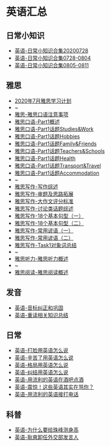 # 英语汇总

## 日常小知识
* [英语-日常小知识合集20200728](./2020/2020-07/2020-07-28/英语-小知识点分享.md)
* [英语-日常小知识合集0728-0804](./2020/2020-08/2020-08-04/英语-小知识点分享.md)
* [英语-日常小知识合集0805-0811](./2020/2020-08/2020-08-11/英语-小知识点分享.md)

## 雅思
* [2020年7月雅思学习计划](./2020/2020-07/2020年7月雅思学习计划.md)
* ~
* [雅思-雅思口语注意事项](./2020/2020-08/2020-08-29/雅思-雅思口语注意事项.md)
* [雅思口语-Part1概述](./2020/2020-06/2020-06-22/雅思-口语Part1概述.md)
* [雅思口语-Part1话题Studies&Work](./2020/2020-06/2020-06-23/雅思口语-Part1话题Studies_Work.md)
* [雅思口语-Part1话题Hobbies](./2020/2020-06/2020-06-25/雅思口语-Part1话题Hobbies.md)
* [雅思口语-Part1话题Family&Friends](./2020/2020-06/2020-06-26/雅思口语-Part1话题Family_Friends.md)
* [雅思口语-Part1话题Teachers&Schools](./2020/2020-06/2020-06-26/雅思口语-Part1话题Teachers_Schools.md)
* [雅思口语-Part1话题Health](./2020/2020-07/2020-07-03/雅思口语-Part1话题Health.md)
* [雅思口语-Part1话题Transport&Travel](./2020/2020-07/2020-07-04/雅思口语-Part1话题Transport&Travel.md)
* [雅思口语-Part1话题Accommodation](./2020/2020-07/2020-07-08/雅思口语-Part1话题Accommodation.md)
* ~
* [雅思写作-写作综述](./2020/2020-06/2020-06-21/雅思-写作综述.md)
* [雅思写作-审题及思路拓展](./2020/2020-06/2020-06-27/雅思写作-审题及思路拓展.md)
* [雅思写作-大作文评分标准](./2020/2020-06/2020-06-29/雅思写作-大作文评分标准.md)
* [雅思写作-讨论类话题综述](./2020/2020-07/2020-07-10/雅思写作-讨论类话题综述.md)
* [雅思写作-18个基本句型（一）](./2020/2020-07/2020-07-14/雅思写作-18个基本句型（一）.md)
* [雅思写作-18个基本句型（二）](./2020/2020-07/2020-07-15/雅思写作-18个基本句型（二）.md)
* [雅思写作-常用谚语（一）](./2020/2020-07/2020-07-16/雅思写作-常用谚语（一）.md)
* [雅思写作-常用谚语（二）](./2020/2020-07/2020-07-17/雅思写作-常用谚语（二）.md)
* [雅思写作-Task1对象词总结](./2020/2020-08/2020-08-20/雅思写作-Task1对象词总结.md)
* ~
* [雅思听力-雅思听力概述](./2020/2020-07/2020-07-01/雅思-雅思听力概述.md)
* ~
* [雅思阅读-雅思阅读概述](./2020/2020-07/2020-07-02/雅思-雅思阅读概述.md)

## 发音
* [英语-音标纠正和巩固](./2020/2020-07/2020-07-05/英语-音标纠正和巩固.md)
* [英语-重读相关知识总结](./2020/2020-07/2020-07-06/英语-重读相关知识总结.md)

## 日常
* [英语-打脸用英语怎么说](./2020/2020-05/2020-05-26/英语-打脸用英语怎么说.md)
* [英语-辛苦了用英语怎么说](./2020/2020-05/2020-05-27/英语-辛苦了英语怎么说.md)
* [英语-格局用英语怎么说](./2020/2020-05/2020-05-30/英语-格局用英语怎么说.md)
* [英语-纠结用英语怎么说](./2020/2020-05/2020-05-31/英语-纠结用英语怎么说.md)
* [英语-用流利的英语在酒吧点酒](./2020/2020-05/2020-05-28/英语-用流利的英语在酒吧点酒.md)
* [英语-震惊！这些英语其实在骂你？](./2020/2020-06/2020-06-02/英语-震惊！这些英语其实在骂你？.md)
* [英语-用流利的英语接打电话](./2020/2020-06/2020-06-03/英语-用流利的英语接打电话.md)

## 科普
* [英语-为什么要给珠峰测身高](./2020/2020-05/2020-05-29/英语-为什么要给珠峰测身高.md)
* [英语-耿爽卸任外交部发言人](./2020/2020-06/2020-06-05/英语-耿爽卸任外交部发言人.md)
